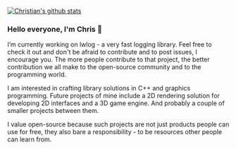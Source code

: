 [![Christian's github stats](https://github-readme-stats.vercel.app/api?username=ChristianPanov)](https://github.com/ChristianPanov/github-readme-stats)

### Hello everyone, I'm Chris 👋

I’m currently working on lwlog - a very fast logging library. Feel free to check it out and don't be afraid to contribute and to post issues, I encourage you. The more people contribute to that project, the better contribution we all make to the open-source community and to the programming world.

I am interested in crafting library solutions in C++ and graphics programming.
Future projects of mine include a 2D rendering solution for developing 2D interfaces and a 3D game engine. And probably a couple of smaller projects between them.

I value open-source because such projects are not just products people can use for free, they also bare a responsibility - to be resources other people can learn from.
